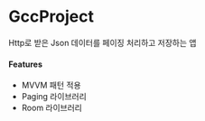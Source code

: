 # GccProject
Http로 받은 Json 데이터를 페이징 처리하고 저장하는 앱

#### Features
- MVVM 패턴 적용
- Paging 라이브러리
- Room 라이브러리

